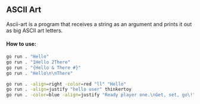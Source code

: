 ## ASCII Art

Ascii-art is a program that receives a string as an argument and prints it out as big ASCII art letters.

#### How to use: 
```bash
go run . "Hello"
go run . "1Hello 2There"
go run . "{Hello & There #}"
go run . "Hello\n\nThere"

go run . -align=right -color=red "ll" "Hello"
go run . -align=justify "hello user" thinkertoy
go run . -color=blue -align=justify "Ready player one.\nGet, set, go\!"

```